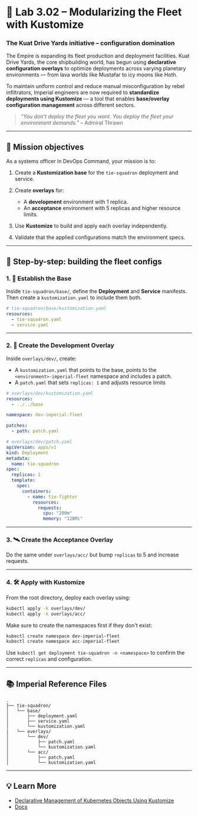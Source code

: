 # 🌌 Lab 3.02 – Modularizing the Fleet with Kustomize

### **The Kuat Drive Yards initiative – configuration domination**

The Empire is expanding its fleet production and deployment facilities. Kuat Drive Yards, the core shipbuilding world, has begun using **declarative configuration overlays** to optimize deployments across varying planetary environments — from lava worlds like Mustafar to icy moons like Hoth.

To maintain uniform control and reduce manual misconfiguration by rebel infiltrators, Imperial engineers are now required to **standardize deployments using Kustomize** — a tool that enables **base/overlay configuration management** across different sectors.

> _“You don’t deploy the fleet you want. You deploy the fleet your environment demands.”_ – Admiral Thrawn

---

## 🎯 Mission objectives

As a systems officer in DevOps Command, your mission is to:

1. Create a **Kustomization base** for the `tie-squadron` deployment and service.
2. Create **overlays** for:

   - A **development** environment with 1 replica.
   - An **acceptance** environment with 5 replicas and higher resource limits.

3. Use **Kustomize** to build and apply each overlay independently.
4. Validate that the applied configurations match the environment specs.

---

## 🧭 Step-by-step: building the fleet configs

### 1. 🔧 Establish the Base

Inside `tie-squadron/base/`, define the **Deployment** and **Service** manifests. Then create a `kustomization.yaml` to include them both.

```yaml
# tie-squadron/base/kustomization.yaml
resources:
  - tie-squadron.yaml
  - service.yaml
```

---

### 2. 🧪 Create the Development Overlay

Inside `overlays/dev/`, create:

- A `kustomization.yaml` that points to the base, points to the `<environment>-imperial-fleet` namespace and includes a patch.
- A `patch.yaml` that sets `replicas: 1` and adjusts resource limits

```yaml
# overlays/dev/kustomization.yaml
resources:
  - ../../base

namespace: dev-imperial-fleet

patches:
  - path: patch.yaml
```

```yaml
# overlays/dev/patch.yaml
apiVersion: apps/v1
kind: Deployment
metadata:
  name: tie-squadron
spec:
  replicas: 1
  template:
    spec:
      containers:
        - name: tie-fighter
          resources:
            requests:
              cpu: "200m"
              memory: "128Mi"
```

---

### 3. 🛰️ Create the Acceptance Overlay

Do the same under `overlays/acc/` but bump `replicas` to 5 and increase requests.

---

### 4. 🛠️ Apply with Kustomize

From the root directory, deploy each overlay using:

```bash
kubectl apply -k overlays/dev/
kubectl apply -k overlays/acc/
```

Make sure to create the namespaces first if they don't exist:

```bash
kubectl create namespace dev-imperial-fleet
kubectl create namespace acc-imperial-fleet
```

Use `kubectl get deployment tie-squadron -n <namespace>` to confirm the correct `replicas` and configuration.

---

## 📚 Imperial Reference Files

```text
.
├── tie-squadron/
│   └── base/
│       ├── deployment.yaml
│       ├── service.yaml
│       └── kustomization.yaml
|   └── overlays/
│       └── dev/
│           ├── patch.yaml
│           └── kustomization.yaml
│       └── acc/
│           ├── patch.yaml
│           └── kustomization.yaml
```

---

## 💡 Learn More

- [Declarative Management of Kubernetes Objects Using Kustomize](https://kubernetes.io/docs/tasks/manage-kubernetes-objects/kustomization/)
- [Docs](https://kubectl.docs.kubernetes.io/)
